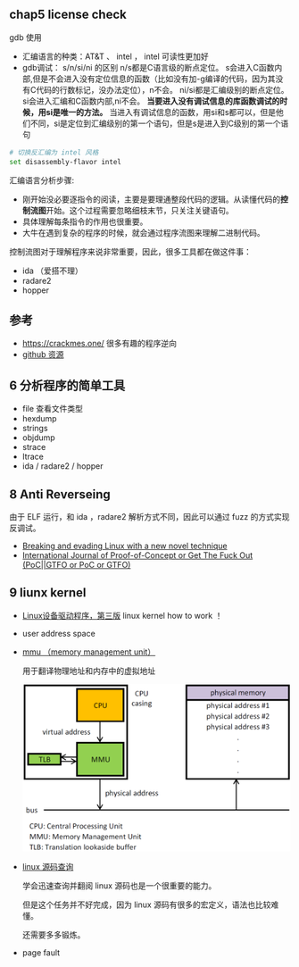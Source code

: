 ## chap5  license check

gdb 使用

- 汇编语言的种类：AT&T  、 intel   ， intel 可读性更加好
- gdb调试：  s/n/si/ni 的区别
  n/s都是C语言级的断点定位。 s会进入C函数内部,但是不会进入没有定位信息的函数（比如没有加-g编译的代码，因为其没有C代码的行数标记，没办法定位），n不会。
  ni/si都是汇编级别的断点定位。si会进入汇编和C函数内部,ni不会。
  **当要进入没有调试信息的库函数调试的时候，用si是唯一的方法。**
  当进入有调试信息的函数，用si和s都可以，但是他们不同，si是定位到汇编级别的第一个语句，但是s是进入到C级别的第一个语句

```bash
# 切换反汇编为 intel 风格
set disassembly-flavor intel
```

汇编语言分析步骤:

- 刚开始没必要逐指令的阅读，主要是要理通整段代码的逻辑。从读懂代码的**控制流图**开始。这个过程需要忽略细枝末节，只关注关键语句。
- 具体理解每条指令的作用也很重要。
- 大牛在遇到复杂的程序的时候，就会通过程序流图来理解二进制代码。

控制流图对于理解程序来说非常重要，因此，很多工具都在做这件事：
- ida （爱搭不理）
- radare2
- hopper

## 参考

- https://crackmes.one/   很多有趣的程序逆向
- [github 资源](https://github.com/LiveOverflow/liveoverflow_youtube) 

##  6 分析程序的简单工具

- file   查看文件类型
- hexdump 
- strings
- objdump
- strace
- ltrace
- ida / radare2 / hopper

## 8 Anti Reverseing

由于 ELF 运行，和 ida ，radare2 解析方式不同，因此可以通过 fuzz 的方式实现反调试。

- [Breaking and evading Linux with a new novel technique](https://www.sentinelone.com/blog/breaking-and-evading/)
- [International Journal of Proof-of-Concept or Get The Fuck Out (PoC||GTFO or PoC or GTFO)](https://www.alchemistowl.org/pocorgtfo/)

## 9 liunx kernel

- [Linux设备驱动程序，第三版](https://lwn.net/Kernel/LDD3/)    linux kernel how to work ！

- user address space 

- [mmu （memory management  unit）](https://en.wikipedia.org/wiki/Memory_management_unit)

  用于翻译物理地址和内存中的虚拟地址
  
  ![MMU_principle_updated](img/MMU_principle_updated.png)

- [linux 源码查询](https://elixir.bootlin.com/linux/latest/source)

  学会迅速查询并翻阅 linux 源码也是一个很重要的能力。

  但是这个任务并不好完成，因为 linux 源码有很多的宏定义，语法也比较难懂。

  还需要多多锻炼。

- page fault